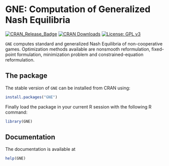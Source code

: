 # GNE: Computation of Generalized Nash Equilibria

[![CRAN_Release_Badge](https://www.r-pkg.org/badges/version-ago/GNE)](https://cran.r-project.org/package=GNE) [![CRAN Downloads](https://cranlogs.r-pkg.org/badges/GNE)](https://cran.r-project.org/package=GNE) [![License: GPL v3](https://img.shields.io/badge/License-GPLv3-blue.svg)](https://www.gnu.org/licenses/gpl-3.0)

`GNE` computes standard and generalized Nash Equilibria of non-cooperative games. 
 Optimization methods available are nonsmooth reformulation, fixed-point formulation, 
 minimization problem and constrained-equation reformulation. 

## The package

The stable version of `GNE` can be installed from CRAN using:

``` r
install.packages("GNE")
```

Finally load the package in your current R session with the following R command:

``` r
library(GNE)
```

## Documentation

The documentation is available at

``` r
help(GNE)
```

